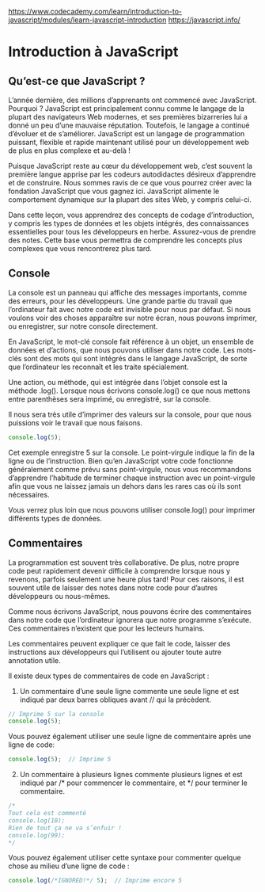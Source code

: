 https://www.codecademy.com/learn/introduction-to-javascript/modules/learn-javascript-introduction
https://javascript.info/

# Introduction à JavaScript
## Qu’est-ce que JavaScript ?

L’année dernière, des millions d’apprenants ont commencé avec JavaScript. Pourquoi ? JavaScript est principalement connu comme le langage de la plupart des navigateurs Web modernes, et ses premières bizarreries lui a donné un peu d’une mauvaise réputation. Toutefois, le langage a continué d’évoluer et de s’améliorer. JavaScript est un langage de programmation puissant, flexible et rapide maintenant utilisé pour un développement web de plus en plus complexe et au-delà !

Puisque JavaScript reste au cœur du développement web, c’est souvent la première langue apprise par les codeurs autodidactes désireux d’apprendre et de construire. Nous sommes ravis de ce que vous pourrez créer avec la fondation JavaScript que vous gagnez ici. JavaScript alimente le comportement dynamique sur la plupart des sites Web, y compris celui-ci.

Dans cette leçon, vous apprendrez des concepts de codage d’introduction, y compris les types de données et les objets intégrés, des connaissances essentielles pour tous les développeurs en herbe. Assurez-vous de prendre des notes. Cette base vous permettra de comprendre les concepts plus complexes que vous rencontrerez plus tard.

## Console

La console est un panneau qui affiche des messages importants, comme des erreurs, pour les développeurs. Une grande partie du travail que l’ordinateur fait avec notre code est invisible pour nous par défaut. Si nous voulons voir des choses apparaître sur notre écran, nous pouvons imprimer, ou enregistrer, sur notre console directement.

En JavaScript, le mot-clé console fait référence à un objet, un ensemble de données et d’actions, que nous pouvons utiliser dans notre code. Les mots-clés sont des mots qui sont intégrés dans le langage JavaScript, de sorte que l’ordinateur les reconnaît et les traite spécialement.

Une action, ou méthode, qui est intégrée dans l’objet console est la méthode .log(). Lorsque nous écrivons console.log() ce que nous mettons entre parenthèses sera imprimé, ou enregistré, sur la console.

Il nous sera très utile d’imprimer des valeurs sur la console, pour que nous puissions voir le travail que nous faisons.

```js
console.log(5); 
```

Cet exemple enregistre 5 sur la console. Le point-virgule indique la fin de la ligne ou de l’instruction. Bien qu’en JavaScript votre code fonctionne généralement comme prévu sans point-virgule, nous vous recommandons d’apprendre l’habitude de terminer chaque instruction avec un point-virgule afin que vous ne laissez jamais un dehors dans les rares cas où ils sont nécessaires.

Vous verrez plus loin que nous pouvons utiliser console.log() pour imprimer différents types de données.

## Commentaires

La programmation est souvent très collaborative. De plus, notre propre code peut rapidement devenir difficile à comprendre lorsque nous y revenons, parfois seulement une heure plus tard! Pour ces raisons, il est souvent utile de laisser des notes dans notre code pour d’autres développeurs ou nous-mêmes.

Comme nous écrivons JavaScript, nous pouvons écrire des commentaires dans notre code que l’ordinateur ignorera que notre programme s’exécute. Ces commentaires n’existent que pour les lecteurs humains.

Les commentaires peuvent expliquer ce que fait le code, laisser des instructions aux développeurs qui l’utilisent ou ajouter toute autre annotation utile.

Il existe deux types de commentaires de code en JavaScript :

1. Un commentaire d’une seule ligne commente une seule ligne et est indiqué par deux barres obliques avant // qui la précèdent.
```js
// Imprime 5 sur la console
console.log(5);
```
Vous pouvez également utiliser une seule ligne de commentaire après une ligne de code:
```js
console.log(5);  // Imprime 5 
```
2. Un commentaire à plusieurs lignes commente plusieurs lignes et est indiqué par /* pour commencer le commentaire, et */ pour terminer le commentaire.
```js
/*
Tout cela est commenté 
console.log(10);
Rien de tout ça ne va s’enfuir !
console.log(99);
*/
```
Vous pouvez également utiliser cette syntaxe pour commenter quelque chose au milieu d’une ligne de code :
```js
console.log(/*IGNORED!*/ 5);  // Imprime encore 5 
```